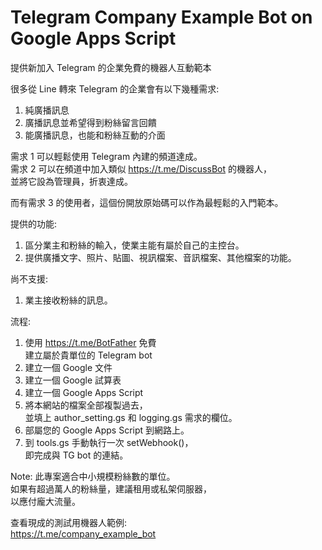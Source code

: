 # Telegram Company Example Bot on Google Apps Script
提供新加入 Telegram 的企業免費的機器人互動範本  

很多從 Line 轉來 Telegram 的企業會有以下幾種需求:  
1. 純廣播訊息  
2. 廣播訊息並希望得到粉絲留言回饋  
3. 能廣播訊息，也能和粉絲互動的介面  
  
需求 1 可以輕鬆使用 Telegram 內建的頻道達成。  
需求 2 可以在頻道中加入類似 https://t.me/DiscussBot 的機器人，  
並將它設為管理員，折衷達成。  
  
而有需求 3 的使用者，這個份開放原始碼可以作為最輕鬆的入門範本。  
  
提供的功能:  
1. 區分業主和粉絲的輸入，使業主能有屬於自己的主控台。  
2. 提供廣播文字、照片、貼圖、視訊檔案、音訊檔案、其他檔案的功能。  
  
尚不支援:  
1. 業主接收粉絲的訊息。  
  
流程:
1. 使用 https://t.me/BotFather 免費  
   建立屬於貴單位的 Telegram bot  
2. 建立一個 Google 文件  
3. 建立一個 Google 試算表  
4. 建立一個 Google Apps Script  
5. 將本網站的檔案全部複製過去，  
   並填上 author_setting.gs 和 logging.gs 需求的欄位。  
6. 部屬您的 Google Apps Script 到網路上。  
7. 到 tools.gs 手動執行一次 setWebhook()，  
   即完成與 TG bot 的連結。  

Note: 此專案適合中小規模粉絲數的單位。  
      如果有超過萬人的粉絲量，建議租用或私架伺服器，  
      以應付龐大流量。  

查看現成的測試用機器人範例:  
https://t.me/company_example_bot  
